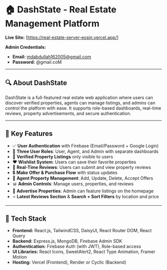 # 🏠 DashState - Real Estate Management Platform

**Live Site:** [https://real-estate-server-eosin.vercel.app/]

**Admin Credentials:**
- **Email:** mdabdullah162005@gmail.com
- **Password:** @gmail.coM

---

## 🔍 About DashState

DashState is a full-featured real estate web application where users can discover verified properties, agents can manage listings, and admins can control the platform with ease. It supports role-based dashboards, real-time reviews, property advertisements, and secure authentication.

---

## 🚀 Key Features

- ✅ **User Authentication** with Firebase (Email/Password + Google Login)
- 👤 **Three User Roles**: User, Agent, and Admin with separate dashboards
- 🏡 **Verified Property Listings** only visible to users
- ❤️ **Wishlist System**: Users can save their favorite properties
- 💬 **Real-Time Reviews**: Users can submit and view property reviews
- 💲 **Make Offer & Purchase Flow** with status updates
- 🧾 **Agent Property Management**: Add, Update, Delete, Accept Offers
- 📊 **Admin Controls**: Manage users, properties, and reviews
- 📣 **Advertise Properties**: Admin can feature listings on the homepage
- ⭐ **Latest Reviews Section** & **Search + Sort Filters** by location and price

---

## 🧪 Tech Stack

- **Frontend:** React.js, TailwindCSS, DaisyUI, React Router DOM, React Query
- **Backend:** Express.js, MongoDB, Firebase Admin SDK
- **Authentication:** Firebase Auth (with JWT), Role-based access
- **UI Libraries:** React Icons, SweetAlert2, React Type Animation, Framer Motion
- **Hosting:** Vercel (Frontend), Render or Cyclic (Backend)
